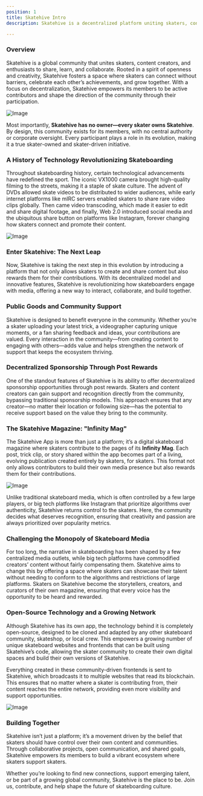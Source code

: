 ```yaml
---
position: 1
title: Skatehive Intro
description: Skatehive is a decentralized platform uniting skaters, content creators, and fans. It empowers users to share, create, and earn rewards while building a community-driven space for skateboarding culture. With an open-source model and a focus on creativity, Skatehive challenges traditional media and offers a new way for skaters to showcase their talent.

---
```


### Overview
Skatehive is a global community that unites skaters, content creators, and enthusiasts to share, learn, and collaborate. Rooted in a spirit of openness and creativity, Skatehive fosters a space where skaters can connect without barriers, celebrate each other’s achievements, and grow together. With a focus on decentralization, Skatehive empowers its members to be active contributors and shape the direction of the community through their participation.

![Image](https://ipfs.skatehive.app/ipfs/QmbzyAq6rBnuNohzddiDQN4w5sENS8sGMUnki2gjbKFN7e)

Most importantly, **Skatehive has no owner—every skater owns Skatehive**. By design, this community exists for its members, with no central authority or corporate oversight. Every participant plays a role in its evolution, making it a true skater-owned and skater-driven initiative.

### A History of Technology Revolutionizing Skateboarding
Throughout skateboarding history, certain technological advancements have redefined the sport. The iconic VX1000 camera brought high-quality filming to the streets, making it a staple of skate culture. The advent of DVDs allowed skate videos to be distributed to wider audiences, while early internet platforms like mIRC servers enabled skaters to share rare video clips globally. Then came video transcoding, which made it easier to edit and share digital footage, and finally, Web 2.0 introduced social media and the ubiquitous share button on platforms like Instagram, forever changing how skaters connect and promote their content.

![Image](https://ipfs.skatehive.app/ipfs/QmSt5VnN6P4k3ja1D723F46GtpEzZnxcaZwMHqpv7saPri)

### Enter Skatehive: The Next Leap
Now, Skatehive is taking the next step in this evolution by introducing a platform that not only allows skaters to create and share content but also rewards them for their contributions. With its decentralized model and innovative features, Skatehive is revolutionizing how skateboarders engage with media, offering a new way to interact, collaborate, and build together.

### Public Goods and Community Support
Skatehive is designed to benefit everyone in the community. Whether you’re a skater uploading your latest trick, a videographer capturing unique moments, or a fan sharing feedback and ideas, your contributions are valued. Every interaction in the community—from creating content to engaging with others—adds value and helps strengthen the network of support that keeps the ecosystem thriving.

### Decentralized Sponsorship Through Post Rewards
One of the standout features of Skatehive is its ability to offer decentralized sponsorship opportunities through post rewards. Skaters and content creators can gain support and recognition directly from the community, bypassing traditional sponsorship models. This approach ensures that any creator—no matter their location or following size—has the potential to receive support based on the value they bring to the community.

### The Skatehive Magazine: "Infinity Mag"
The Skatehive App is more than just a platform; it’s a digital skateboard magazine where skaters contribute to the pages of its **Infinity Mag**. Each post, trick clip, or story shared within the app becomes part of a living, evolving publication created entirely by skaters, for skaters. This format not only allows contributors to build their own media presence but also rewards them for their contributions.

![Image](https://ipfs.skatehive.app/ipfs/QmPvSv7iRDrHJTxBpqeoyi5utA8QmgEUCuAiQ2JsYCGz4m)

Unlike traditional skateboard media, which is often controlled by a few large players, or big tech platforms like Instagram that prioritize algorithms over authenticity, Skatehive returns control to the skaters. Here, the community decides what deserves recognition, ensuring that creativity and passion are always prioritized over popularity metrics.

### Challenging the Monopoly of Skateboard Media
For too long, the narrative in skateboarding has been shaped by a few centralized media outlets, while big tech platforms have commodified creators’ content without fairly compensating them. Skatehive aims to change this by offering a space where skaters can showcase their talent without needing to conform to the algorithms and restrictions of large platforms. Skaters on Skatehive become the storytellers, creators, and curators of their own magazine, ensuring that every voice has the opportunity to be heard and rewarded.

### Open-Source Technology and a Growing Network
Although Skatehive has its own app, the technology behind it is completely open-source, designed to be cloned and adapted by any other skateboard community, skateshop, or local crew. This empowers a growing number of unique skateboard websites and frontends that can be built using Skatehive’s code, allowing the skater community to create their own digital spaces and build their own versions of Skatehive.

Everything created in these community-driven frontends is sent to Skatehive, which broadcasts it to multiple websites that read its blockchain. This ensures that no matter where a skater is contributing from, their content reaches the entire network, providing even more visibility and support opportunities.

![Image](https://ipfs.skatehive.app/ipfs/QmePbuFW6b86qDRbKXqpTr5rU8HKF6VRpboxiy9JH3Eujb)
### Building Together
Skatehive isn’t just a platform; it’s a movement driven by the belief that skaters should have control over their own content and communities. Through collaborative projects, open communication, and shared goals, Skatehive empowers its members to build a vibrant ecosystem where skaters support skaters.

Whether you’re looking to find new connections, support emerging talent, or be part of a growing global community, Skatehive is the place to be. Join us, contribute, and help shape the future of skateboarding culture.